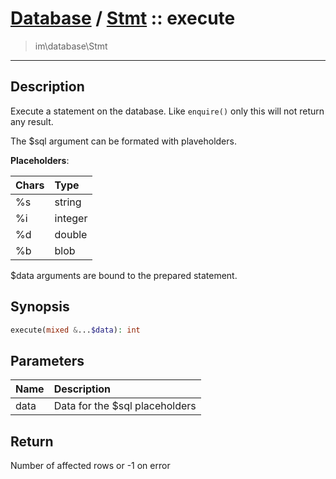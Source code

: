 # [Database](db.md) / [Stmt](db-Stmt.md) :: execute
 > im\database\Stmt
____

## Description
Execute a statement on the database.
Like `enquire()` only this will not return any result.

The $sql argument can be formated with plaveholders.

__Placeholders__:

| Chars | Type    |
| :---- | :------ |
| %s    | string  |
| %i    | integer |
| %d    | double  |
| %b    | blob    |

$data arguments are bound to the prepared statement.

## Synopsis
```php
execute(mixed &...$data): int
```

## Parameters
| Name | Description |
| :--- | :---------- |
| data | Data for the $sql placeholders |

## Return
Number of affected rows or -1 on error
